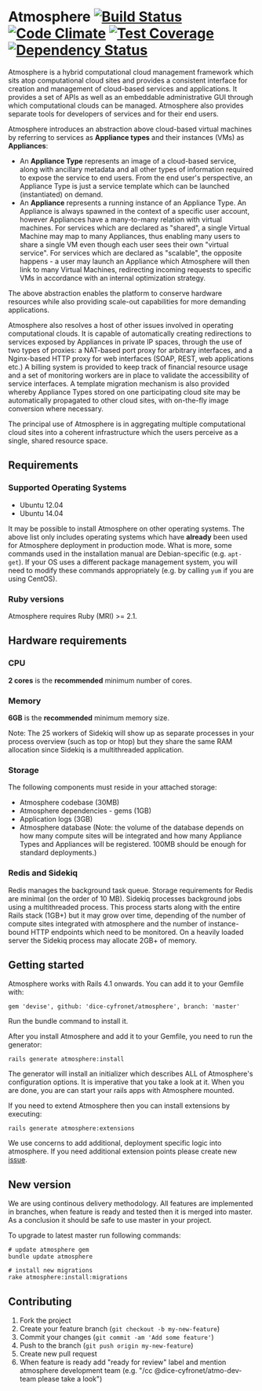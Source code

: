 # Atmosphere [![Build Status](https://travis-ci.org/dice-cyfronet/atmosphere.svg)](https://travis-ci.org/dice-cyfronet/atmosphere) [![Code Climate](https://codeclimate.com/github/dice-cyfronet/atmosphere/badges/gpa.svg)](https://codeclimate.com/github/dice-cyfronet/atmosphere) [![Test Coverage](https://codeclimate.com/github/dice-cyfronet/atmosphere/badges/coverage.svg)](https://codeclimate.com/github/dice-cyfronet/atmosphere) [![Dependency Status](https://gemnasium.com/dice-cyfronet/atmosphere.svg)](https://gemnasium.com/dice-cyfronet/atmosphere)

Atmosphere is a hybrid computational cloud management framework which sits atop computational cloud sites and provides a consistent interface for creation and management of cloud-based services and applications. It provides a set of APIs as well as an embeddable administrative GUI through which computational clouds can be managed. Atmosphere also provides separate tools for developers of services and for their end users.

Atmosphere introduces an abstraction above cloud-based virtual machines by referring to services as **Appliance types** and their instances (VMs) as **Appliances**:

- An **Appliance Type** represents an image of a cloud-based service, along with ancillary metadata and all other types of information required to expose the service to end users. From the end user's perspective, an Appliance Type is just a service template which can be launched (instantiated) on demand.
- An **Appliance** represents a running instance of an Appliance Type. An Appliance is always spawned in the context of a specific user account, however Appliances have a many-to-many relation with virtual machines. For services which are declared as "shared", a single Virtual Machine may map to many Appliances, thus enabling many users to share a single VM even though each user sees their own "virtual service". For services which are declared as "scalable", the opposite happens - a user may launch an Appliance which Atmosphere will then link to many Virtual Machines, redirecting incoming requests to specific VMs in accordance with an internal optimization strategy.

The above abstraction enables the platform to conserve hardware resources while also providing scale-out capabilities for more demanding applications.

Atmosphere also resolves a host of other issues involved in operating computational clouds. It is capable of automatically creating redirections to services exposed by Appliances in private IP spaces, through the use of two types of proxies: a NAT-based port proxy for arbitrary interfaces, and a Nginx-based HTTP proxy for web interfaces (SOAP, REST, web applications etc.) A billing system is provided to keep track of financial resource usage and a set of monitoring workers are in place to validate the accessibility of service interfaces. A template migration mechanism is also provided whereby Appliance Types stored on one participating cloud site may be automatically propagated to other cloud sites, with on-the-fly image conversion where necessary.

The principal use of Atmosphere is in aggregating multiple computational cloud sites into a coherent infrastructure which the users perceive as a single, shared resource space.

## Requirements

### Supported Operating Systems

- Ubuntu 12.04
- Ubuntu 14.04

It may be possible to install Atmosphere on other operating systems. The above list only includes
operating systems which have **already** been used for Atmosphere deployment in production mode. What is more,
some commands used in the installation manual are Debian-specific (e.g. `apt-get`). If your OS uses a different
package management system, you will need to modify these commands appropriately (e.g. by calling `yum` if you are using CentOS).

### Ruby versions

Atmosphere requires Ruby (MRI) >= 2.1.

## Hardware requirements

### CPU

**2 cores** is the **recommended** minimum number of cores.

### Memory

**6GB** is the **recommended** minimum memory size.

Note: The 25 workers of Sidekiq will show up as separate processes in your process overview (such as top or htop) but they share the same RAM allocation since Sidekiq is a multithreaded application.

### Storage

The following components must reside in your attached storage:

- Atmosphere codebase (30MB)
- Atmosphere dependencies - gems (1GB)
- Application logs (3GB)
- Atmosphere database (Note: the volume of the database depends on how many compute sites
will be integrated and how many Appliance Types and Appliances will be
registered. 100MB should be enough for standard deployments.)

### Redis and Sidekiq

Redis manages the background task queue. Storage requirements for Redis are minimal (on the order of 10 MB).
Sidekiq processes background jobs using a multithreaded process. This process starts along with the entire Rails stack (1GB+) but it may grow over time,
depending of the number of compute sites integrated with atmosphere and the number of instance-bound HTTP endpoints which
need to be monitored. On a heavily loaded server the Sidekiq process may allocate 2GB+ of memory.

## Getting started

Atmosphere works with Rails 4.1 onwards. You can add it to your Gemfile with:

```
gem 'devise', github: 'dice-cyfronet/atmosphere', branch: 'master'
```

Run the bundle command to install it.

After you install Atmosphere and add it to your Gemfile, you need to run the generator:

```
rails generate atmosphere:install
```

The generator will install an initializer which describes ALL of Atmosphere's configuration options. It is imperative that you take a look at it. When you are done, you are can start your rails apps with Atmosphere mounted.

If you need to extend Atmosphere then you can install extensions by executing:

```
rails generate atmosphere:extensions
```

We use concerns to add additional, deployment specific logic into atmosphere.
If you need additional extension points please create new
[issue](https://github.com/dice-cyfronet/atmosphere/issues/new).

## New version

We are using continous delivery methodology. All features are implemented in
branches, when feature is ready and tested then it is merged into master. As a
conclusion it should be safe to use master in your project.

To upgrade to latest master run following commands:

```
# update atmosphere gem
bundle update atmosphere

# install new migrations
rake atmosphere:install:migrations
```

## Contributing

1. Fork the project
2. Create your feature branch (`git checkout -b my-new-feature`)
3. Commit your changes (`git commit -am 'Add some feature'`)
4. Push to the branch (`git push origin my-new-feature`)
5. Create new pull request
6. When feature is ready add "ready for review" label and mention atmosphere
   development team (e.g. "/cc @dice-cyfronet/atmo-dev-team please take a look")
